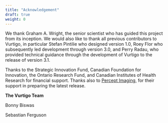 ```yaml
---
title: "Acknowledgement"
draft: true
weight: 0
---
```

We thank Graham A. Wright, the senior scientist who has guided this project from its inception. We would also like to thank all previous contributors to Vurtigo, in particular Stefan Pintilie who designed version 1.0, Roey Flor who subsequently led development through version 3.0, and Perry Radau, who provided technical guidance through the development of Vurtigo to the release of version 3.1.

Thanks to the Strategic Innovation Fund, Canadian Foundation for Innovation, the Ontario Research Fund, and Canadian Institutes of Health Research for financial support. Thanks also to [Percept Imaging](http://perceptimaging.ca/), for their support in preparing the latest release.

**The Vurtigo Team**

Bonny Biswas

Sebastian Ferguson